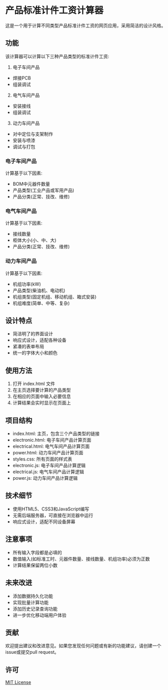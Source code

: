 # 产品标准计件工资计算器

这是一个用于计算不同类型产品标准计件工资的网页应用，采用简洁的设计风格。

## 功能

该计算器可以计算以下三种产品类型的标准计件工资:

1. 电子车间产品
- 焊接PCB
- 组装调试
2. 电气车间产品
- 安装接线
- 组装调试
3. 动力车间产品
- 对中定位与支架制作
- 安装与喷漆
- 调试与打包

### 电子车间产品  

计算基于以下因素:
- BOM中元器件数量
- 产品类型(工业产品或军用产品)
- 产品分类(正常、技改、维修)

### 电气车间产品  

计算基于以下因素:
- 接线数量
- 柜体大小(小、中、大)
- 产品分类(正常、技改、维修)

### 动力车间产品  

计算基于以下因素:
- 机组功率(kW)
- 产品类型(柴油机、电动机)
- 机组类型(固定机组、移动机组、箱式安装)
- 机组难度(简单、中等、复杂)

## 设计特点

- 简洁明了的界面设计
- 响应式设计，适配各种设备
- 紧凑的表单布局
- 统一的字体大小和颜色

## 使用方法

1. 打开 index.html 文件
2. 在主页选择要计算的产品类型
3. 在相应的页面中输入必要信息
4. 计算结果会实时显示在页面上

## 项目结构

- index.html: 主页，包含三个产品类型的链接
- electronic.html: 电子车间产品计算页面
- electrical.html: 电气车间产品计算页面
- power.html: 动力车间产品计算页面
- styles.css: 所有页面的样式表
- electronic.js: 电子车间产品计算逻辑
- electrical.js: 电气车间产品计算逻辑
- power.js: 动力车间产品计算逻辑

## 技术细节

- 使用HTML5、CSS3和JavaScript编写
- 无需后端服务器，可直接在浏览器中运行
- 响应式设计，适配不同设备屏幕

## 注意事项

- 所有输入字段都是必填的
- 数值输入(如标准工时、元器件数量、接线数量、机组功率)必须为正数
- 计算结果保留两位小数

## 未来改进

- 添加数据持久化功能
- 实现批量计算功能
- 添加历史记录查询功能
- 进一步优化移动端用户体验

## 贡献

欢迎提出建议和改进意见。如果您发现任何问题或有新的功能建议，请创建一个issue或提交pull request。

## 许可

[MIT License](LICENSE)
